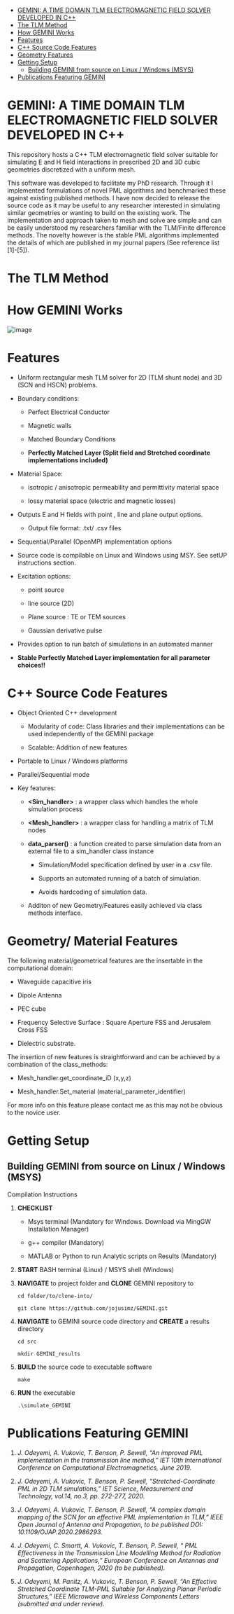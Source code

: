 - [GEMINI: A TIME DOMAIN TLM ELECTROMAGNETIC FIELD SOLVER DEVELOPED IN C++](#gemini-a-time-domain-tlm-electromagnetic-field-solver-developed-in-c)
- [The TLM Method](#the-tlm-method)
- [How GEMINI Works](#how-gemini-works)
- [Features](#features)
- [C++ Source Code Features](#c-source-code-features)
- [Geometry Features](#geometry-features)
- [Getting Setup](#getting-setup)
  * [Building GEMINI from source on Linux / Windows (MSYS)](#building-gemini-from-source-on-linux--windows-msys)
- [Publications Featuring GEMINI](#publications-featuring-gemini)

<!-- toc -->

# GEMINI: A TIME DOMAIN TLM ELECTROMAGNETIC FIELD SOLVER DEVELOPED IN C++

This repository hosts a C++ TLM electromagnetic field solver suitable for simulating E and H field interactions in prescribed 2D and 3D cubic geometries discretized with a uniform mesh. 

This software was developed to facilitate my PhD research. Through it I implemented formulations of novel PML algorithms and benchmarked these against existing published methods. I have now decided to release the source code as it may be useful to any researcher interested in simulating similar geometries or wanting to build on the existing work. 
The implementation and approach taken to mesh and solve are simple and can be easily understood my researchers familiar with the TLM/Finite difference methods. The novelty however is the stable PML algorithms implemented the details of which are published in my journal papers  (See reference list [1]-[5]).

# The TLM Method

# How GEMINI Works

![image](https://user-images.githubusercontent.com/60849864/80827240-85f8df80-8bdb-11ea-968a-db78bf39dce8.png)

# Features

   * Uniform rectangular mesh TLM solver for 2D (TLM shunt node) and 3D (SCN and HSCN) problems.
   
   * Boundary conditions:
   
        * Perfect Electrical Conductor
        
        * Magnetic walls
        
        * Matched Boundary Conditions
        
        * **Perfectly Matched Layer (Split field and Stretched coordinate implementations included)**
        
   * Material Space:
   
        * isotropic / anisotropic permeability and permittivity material space
        
        * lossy material space (electric and magnetic losses)
        
   * Outputs E and H fields with point , line and plane output options.
   
        * Output file format: .txt/ .csv files
        
   * Sequential/Parallel (OpenMP) implementation options
   
   * Source code is compilable on Linux and Windows using MSY. See setUP instructions section.
   
   * Excitation options:
   
        * point source
        
        * line source (2D)
        
        * Plane source : TE or TEM sources 
        
        * Gaussian derivative pulse
        
   * Provides option to run batch of simulations in an automated manner
   
   * **Stable Perfectly Matched Layer implementation for all parameter choices!!**
  
# C++ Source Code Features

   * Object Oriented C++ development
   
        * Modularity of code: Class libraries and their implementations can be used independently of the GEMINI package
        
        * Scalable: Addition of new features
        
   * Portable to Linux / Windows platforms
   
   * Parallel/Sequential mode
   
   * Key features:
   
        * **<Sim_handler>** : a wrapper class which handles the whole simulation process
        
        * **<Mesh_handler>** : a wrapper class for handling a matrix of TLM nodes
        
        * **data_parser()** : a function created to parse simulation data from an external file to a sim_handler class instance
        
            * Simulation/Model specification defined by user in a .csv file.
            
            * Supports an automated running of a batch of simulation.
            
            * Avoids hardcoding of simulation data.
            
        * Additon of new Geometry/Features easily achieved via class methods interface.
        
# Geometry/ Material Features

The following material/geometrical features are the insertable in the computational domain:

  * Waveguide capacitive iris
  
  * Dipole Antenna
  
  * PEC cube 
  
  * Frequency Selective Surface : Square Aperture FSS and Jerusalem Cross FSS
  
  * Dielectric substrate.
  
The insertion of new features is straightforward and can be achieved by a combination of the class_methods:

   *  Mesh_handler.get_coordinate_iD (x,y,z)
   
   *  Mesh_handler.Set_material (material_parameter_identifier)
   
For more info on this feature please contact me as this may not be obvious to the novice user.

# Getting Setup
 
  ## Building GEMINI from source on Linux / Windows (MSYS)
  
  Compilation Instructions
  
  1. **CHECKLIST**
  
     * Msys terminal (Mandatory for Windows. Download via MingGW Installation Manager)
     
     * g++ compiler (Mandatory)
     
     * MATLAB or Python to run Analytic scripts on Results (Mandatory)
  
  2.  **START** BASH terminal (Linux) / MSYS shell (Windows)
    
  3.  **NAVIGATE** to project folder and **CLONE** GEMINI repository to
  
        ```cd folder/to/clone-into/```
      
        ```git clone https://github.com/jojusimz/GEMINI.git```
    
  4.  **NAVIGATE** to GEMINI source code directory and **CREATE** a results directory 
  
         ```cd src```
       
         ```mkdir GEMINI_results```
  
  5.  **BUILD** the source code to executable software 
    
        ``` make ```
      
  6.  **RUN** the executable
  
        ``` .\simulate_GEMINI ```
  
# Publications Featuring GEMINI
1.	_J. Odeyemi, A. Vukovic, T. Benson, P. Sewell, “An improved PML implementation in the transmission line method,” IET 10th International Conference on Computational Electromagnetics, June 2019._ 

2.	_J. Odeyemi, A. Vukovic, T. Benson, P. Sewell, “Stretched-Coordinate PML in 2D TLM simulations,” IET Science, Measurement and Technology, vol.14, no.3, pp. 272-277, 2020._

3.  _J. Odeyemi, A. Vukovic, T. Benson, P. Sewell, “A complex domain mapping of the SCN for an effective PML implementation in TLM,” IEEE Open Journal of Antenna and Propagation, to be published DOI: 10.1109/OJAP.2020.2986293._

4.  _J. Odeyemi, C. Smartt, A. Vukovic, T. Benson, P. Sewell, “ PML Effectiveness in the Transmission Line Modelling Method for Radiation and Scattering Applications,”  European Conference on Antennas and Propagation, Copenhagen, 2020 (to be published)._

5.	_J. Odeyemi, M. Panitz, A. Vukovic, T. Benson, P. Sewell, “An Effective Stretched Coordinate TLM-PML Suitable for Analyzing Planar Periodic Structures,” IEEE Microwave and Wireless Components Letters (submitted and under review)._


